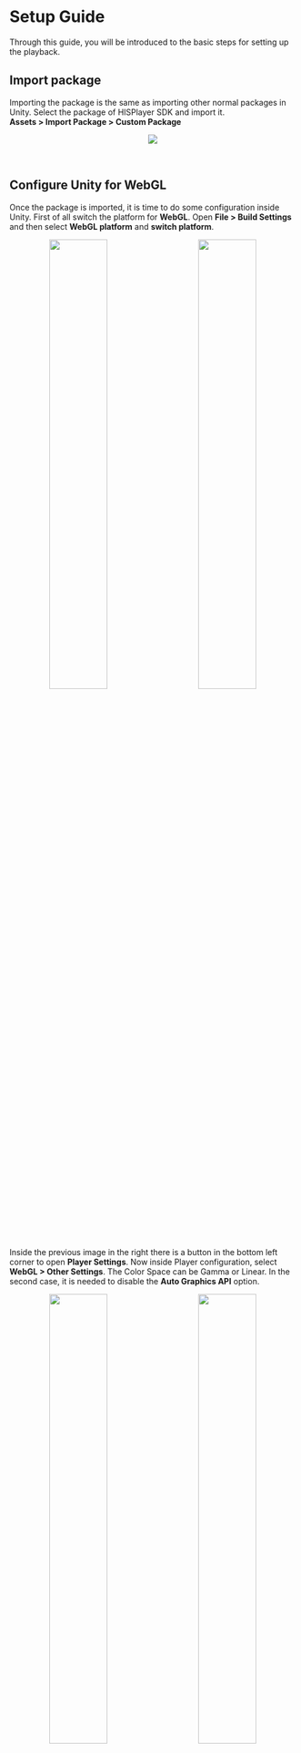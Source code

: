 # Setup Guide
Through this guide, you will be introduced to the basic steps for setting up the playback.

## Import package
Importing the package is the same as importing other normal packages in Unity. Select the package of HISPlayer SDK and import it.
<br>
**Assets > Import Package > Custom Package**

<p align="center">
<img src="./assets/import-package.png">
</p>

<br>

## Configure Unity for WebGL
Once the package is imported, it is time to do some configuration inside Unity.
First of all switch the platform for **WebGL**. Open **File > Build Settings** and then select **WebGL platform** and **switch platform**.

<p align="center">
<img src="./assets/build-settings.png" width="45%"/>
&nbsp; &nbsp; &nbsp; &nbsp;  
<img src="./assets/switch-platform.png" width="45%"/> 
</p>

Inside the previous image in the right there is a button in the bottom left corner to open **Player Settings**. Now inside Player configuration, select **WebGL > Other Settings**. The Color Space can be Gamma or Linear. In the second case, it is needed to disable the **Auto Graphics API** option. 

<p align="center">
<img src="./assets/player-settings.png" width="45%"/>
&nbsp; &nbsp; &nbsp; &nbsp;  
<img src="./assets/linear-space.png" width="45%"/> 
</p>

Select the **HisPlayerTemplate** inside the **Resolution and Presentation** section.
<p align="center">
<img src="./assets/resolution-presentation.png"/>
</p>

If this option doesn’t appear, then copy the **WebGLTemplates** folder from the **HISPlayer** package folder into the **Unity Assets** folder.
<p align="center">
<img src="./assets/webgl.png" width="45%" height="50%"/>
&nbsp; &nbsp; &nbsp; &nbsp;  
<img src="./assets/webgl-assets.png" width="45%" height="50%"/> 
</p>

## Setup HISPlayer Manager
Create a script (for example **WebGLStreamController**) which is going to inherit from **HisPlayerManager**. It is needed to include the namespace by adding **‘using HisPlayerAPI;’** and add this component to a GameObject. It is recommended to create an **Empty GameObject** for this.
<br>
Now it’s time to call the **‘SetUpPlayer()’** function in order to initialize the stream environment internally. This function can be called whenever it’s needed, so it could be from the beginning of with an input.
<br>
For example, using the Awake function:
```C#
using System.Collections;
using System.Collections.Generic;
using UnityEngine;
using HisPlayerAPI;

public class WebGLStreamController : HisPlayerManager
{
    protected override void Awake()
    {
        base.Awake();
        SetUpPlayer();
    }
}
```
It is strictly necessary to use **SetUpPlayer** before using anything else, because this function will initialize everything from the SDK in order to be able to use the rest of the functions (Play, Pause, Seek…).

## Attach Unity Resources
Let’s move to **Unity Editor** to attach all the resources. The rendering system supports **Material, RawImage** and **RenderTexture** Unity’s components.

### Attach Material
Move into Assets’ folder for creating a new **Material**. It is possible to create a new **Material** into **Assets > Create > Material**.
<p align="center">
<img src="./assets/material.png">
</p>
Attach the material to the GameObject which is going to be used as a screen.
<p align="center">
<img src="./assets/attach-material.png">
</p>

### Attach RawImage
This action will be related to Unity’s Canvas. If there is not a Canvas created yet, creating a **Raw Image** will create one automatically. 
For the creation select, select **GameObject > UI > Raw Image**
<p align="center">
<img src="./assets/rawimage.png">
</p>
Once it is created, it can be associated with the stream controller script without doing anything else (Refer to **Configure HisPlayer Properties**).

### Attach RenderTexture
First of all, check if the **Resources** folder exists and contains the **RenderTextures** folder. If it doesn’t exist then do the same process as we did before with the WebGLTemplates. In this case, look for the Resources folder and copy its contents into the Unity **Assets** folder. This folder contains **Unity RenderTexture** resources. Another option is creating **RenderTexture** in **Assets** directly.

<br>

The **RenderTexture** has to be attached to the GameObject which will be a screen for rendering the multimedia stream.

<br>

For creating this object, select **GameObject > 3D Object > Quad**. Then select the GameObject and remove the material attached to its **Mesh Renderer** component, then replace it with the **RenderTexture** created. The **RenderTextures** folder provided by the SDK contains the **Material** folder and this material is the one which is needed to be used for the replacement . If the **RenderTexture** resource has been created from 0, then another option is to grab the **RenderTexture** from the **Assets** folder and drop it at the end of the GameObject’s Inspector, this will create a new material automatically.

<p align="center">
<img src="./assets/quad.png" width="45%" height="50%"/>
&nbsp; &nbsp; &nbsp; &nbsp;  
<img src="./assets/remove-mesh.png" width="45%" height="50%"/> 
</p>
<br>
<p align="center">
<img src="./assets/drag-drop.png" width="45%" height="50%"/>
&nbsp; &nbsp; &nbsp; &nbsp;  
<img src="./assets/rendertexture-added.png" width="45%" height="50%"/> 
</p>
Once all this process it’s done, it’s time to associate the RenderTexture to the script component.

## Configure HISPlayer Properties

### Multi Stream Properties
HISPlayer WebGL SDK supports multi streams to run multiple players with different configurations and contents (not supported on Windows Editor). Use **Multi Stream Properties** to set all configuration needed for multi stream. It starts with 0 elements. Each element added has its own configuration for multiple players and corresponds to 1 Render Surface.
* **Render Mode**: Select the render surface. It can be **RenderTexture, Material** or **RawImage**.
* **URL**: Add the **URL** associated to the Render Material. Each URL corresponds to 1 player. Each element can have multiple URLs, therefore users can use the same Render Surface to use multiple players and play different URLs.
* **Material**: Attach the **Material** asset created to the **Material** section of the element.
* **Raw Image**: Attach the **RawImage** asset created to the **RawImage** section of the element.
* **Render Texture**: Attach the **RenderTexture** to the **RenderTexture** section of the element.
<p align="center">
<img src="./assets/multistream-properties.png">
</p>
If you just need a single stream, then you just need to add 1 element with 1 URL.

### Auto Play
Property to determine whether all the players will start automatically after set up. This property is shared for all players. Keep in mind that even if the Autoplay is enabled, the videos will have no sound from the beginning due to the browsers autoplay policy.

### Loop Play
Property to determine whether all the players will play the same content again automatically after reaching the end of the content. This property is shared for all players.

### Disable ABR
Property to determine whether all the players will disable ABR after set up. This property is shared for all players. This property is set to false by default. 
Disabling ABR by setting this API to true might improve performance, especially for multi stream usage which will set all streams to the lowest resolution in the beginning.
If you want to enable or disable the ABR of each player or stream, please refer to the DisableABR and EnableABR API in **HisPlayer API** section.

### License Key
Input the license key that is associated with the SDK. If there is no license key inputted, the default license key will be used. If the license key is not valid, the player will not work and throw an error message.
<p align="center">
<img src="./assets/license-key.png">
</p>

## Build and Run
Now the configuration it’s done, so it’s time to **Build And Run**. Open **Build Settings** and test it.
<p align="center">
<img src="./assets/build-run.png" width=45%>
</p>
